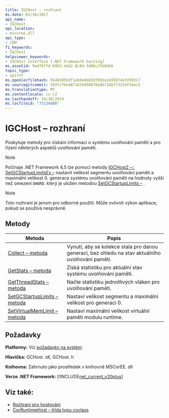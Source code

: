 ```yaml
---
title: IGCHost – rozhraní
ms.date: 03/30/2017
api_name:
- IGCHost
api_location:
- mscoree.dll
api_type:
- COM
f1_keywords:
- IGCHost
helpviewer_keywords:
- IGCHost interface [.NET Framework hosting]
ms.assetid: 9ad70ffd-6963-4ab2-8c84-3d86c3fb8deb
topic_type:
- apiref
ms.openlocfilehash: 91483d5bdf1eb8e6b03d7691e2a95074e3789317
ms.sourcegitcommit: 559fcfbe4871636494870a8b716bf7325df34ac5
ms.translationtype: MT
ms.contentlocale: cs-CZ
ms.lasthandoff: 10/30/2019
ms.locfileid: "73134880"
---
```

# <a name="igchost-interface"></a>IGCHost – rozhraní
Poskytuje metody pro získání informací o systému uvolňování paměti a pro řízení některých aspektů uvolňování paměti.  
  
> [!NOTE]
> Počínaje .NET Framework 4,5 lze pomocí metody [IGCHost2 –:: SetGCStartupLimitsEx –](../../../../docs/framework/unmanaged-api/hosting/igchost2-setgcstartuplimitsex-method.md) nastavit velikost segmentu uvolňování paměti a maximální velikost 0. generace systému uvolňování paměti na hodnoty vyšší než omezení `DWORD`. který je uložen metodou [SetGCStartupLimits –](../../../../docs/framework/unmanaged-api/hosting/igchost-setgcstartuplimits-method.md) .  
  
> [!NOTE]
> Toto rozhraní je jenom pro odborné použití. Může ovlivnit výkon aplikace, pokud se používá nesprávně.  
  
## <a name="methods"></a>Metody  
  
|Metoda|Popis|  
|------------|-----------------|  
|[Collect – metoda](../../../../docs/framework/unmanaged-api/hosting/igchost-collect-method.md)|Vynutí, aby se kolekce stala pro danou generaci, bez ohledu na stav aktuálního uvolňování paměti.|  
|[GetStats – metoda](../../../../docs/framework/unmanaged-api/hosting/igchost-getstats-method.md)|Získá statistiku pro aktuální stav systému uvolňování paměti.|  
|[GetThreadStats – metoda](../../../../docs/framework/unmanaged-api/hosting/igchost-getthreadstats-method.md)|Načte statistiku jednotlivých vláken pro uvolňování paměti.|  
|[SetGCStartupLimits – metoda](../../../../docs/framework/unmanaged-api/hosting/igchost-setgcstartuplimits-method.md)|Nastaví velikost segmentu a maximální velikost pro generaci 0.|  
|[SetVirtualMemLimit – metoda](../../../../docs/framework/unmanaged-api/hosting/igchost-setvirtualmemlimit-method.md)|Nastaví maximální velikost virtuální paměti modulu runtime.|  
  
## <a name="requirements"></a>Požadavky  
 **Platformy:** Viz [požadavky na systém](../../../../docs/framework/get-started/system-requirements.md).  
  
 **Hlavička:** GCHost. idl, GCHost. h  
  
 **Knihovna:** Zahrnuto jako prostředek v knihovně MSCorEE. dll  
  
 **Verze .NET Framework:** [!INCLUDE[net_current_v20plus](../../../../includes/net-current-v20plus-md.md)]  
  
## <a name="see-also"></a>Viz také:

- [Rozhraní pro hostování](../../../../docs/framework/unmanaged-api/hosting/hosting-interfaces.md)
- [CorRuntimeHost – třída typu coclass](../../../../docs/framework/unmanaged-api/hosting/corruntimehost-coclass.md)

